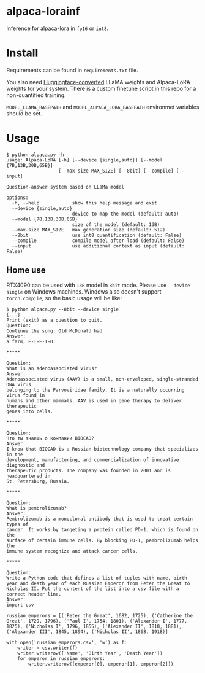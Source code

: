 # alpaca-lorainf
Inference for alpaca-lora in `fp16` or `int8`.

# Install

Requirements can be found in `requirements.txt` file.

You also need [Huggingface-converted](https://huggingface.co/docs/transformers/main/model_doc/llama#:~:text=the%20research%20community.-,Tips,-%3A) LLaMA weights and Alpaca-LoRA weights for your system.
There is a custom finetune script in this repo for a non-quantified training.

`MODEL_LLAMA_BASEPATH` and `MODEL_ALPACA_LORA_BASEPATH` environmet variables should be set.

# Usage

```
$ python alpaca.py -h
usage: Alpaca-LoRA [-h] [--device {single,auto}] [--model {7B,13B,30B,65B}]
                   [--max-size MAX_SIZE] [--8bit] [--compile] [--input]

Question-answer system based on LLaMa model

options:
  -h, --help            show this help message and exit
  --device {single,auto}
                        device to map the model (default: auto)
  --model {7B,13B,30B,65B}
                        size of the model (default: 13B)
  --max-size MAX_SIZE   max generation size (default: 512)
  --8bit                use int8 quantification (default: False)
  --compile             compile model after load (default: False)
  --input               use additional context as input (default: False)
```

## Home use

RTX4090 can be used with `13B` model in `8bit` mode. Please use `--device single` on Windows machines.
Windows also doesn't support `torch.compile`, so the basic usage will be like:
```
$ python alpaca.py --8bit --device single
[...]
Print (exit) as a question to quit.
Question:
Continue the song: Old McDonald had
Answer:
a farm, E-I-E-I-O.

*****

Question:
What is an adenoassociated virus?
Answer:
Adenoassociated virus (AAV) is a small, non-enveloped, single-stranded DNA virus
belonging to the Parvoviridae family. It is a naturally occurring virus found in 
humans and other mammals. AAV is used in gene therapy to deliver therapeutic 
genes into cells.

*****

Question:
Что ты знаешь о компании BIOCAD?
Answer:
I know that BIOCAD is a Russian biotechnology company that specializes in the 
development, manufacturing, and commercialization of innovative diagnostic and 
therapeutic products. The company was founded in 2001 and is headquartered in 
St. Petersburg, Russia.

*****

Question:
What is pembrolizumab?
Answer:
Pembrolizumab is a monoclonal antibody that is used to treat certain types of 
cancer. It works by targeting a protein called PD-1, which is found on the 
surface of certain immune cells. By blocking PD-1, pembrolizumab helps the 
immune system recognize and attack cancer cells.

*****

Question:
Write a Python code that defines a list of tuples with name, birth year and death year of each Russian Emperor from Peter the Great to Nicholas II. Put the content of the list into a csv file with a correct header line.
Answer:
import csv

russian_emperors = [('Peter the Great', 1682, 1725), ('Catherine the Great', 1729, 1796), ('Paul I', 1754, 1801), ('Alexander I', 1777, 1825), ('Nicholas I', 1796, 1855), ('Alexander II', 1818, 1881), ('Alexander III', 1845, 1894), ('Nicholas II', 1868, 1918)]

with open('russian_emperors.csv', 'w') as f:
    writer = csv.writer(f)
    writer.writerow(['Name', 'Birth Year', 'Death Year'])
    for emperor in russian_emperors:
        writer.writerow([emperor[0], emperor[1], emperor[2]])
```

